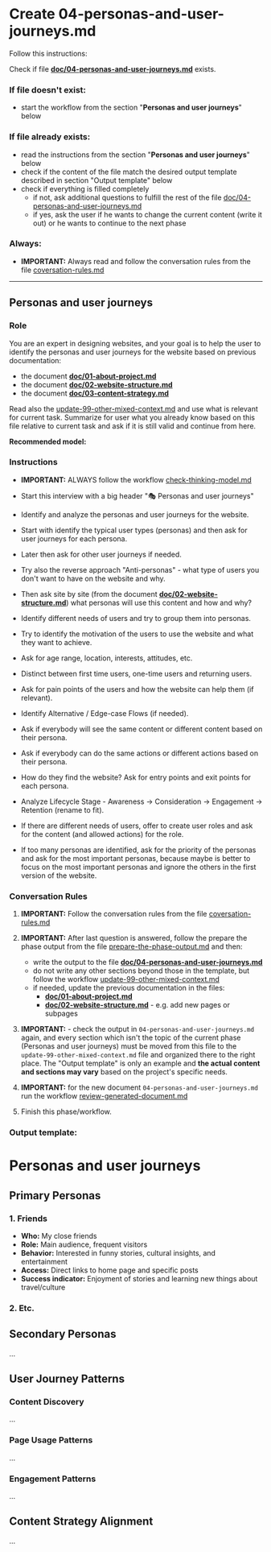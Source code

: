 # Create 04-personas-and-user-journeys.md

Follow this instructions:

Check if file **[doc/04-personas-and-user-journeys.md](/doc/04-personas-and-user-journeys.md)** exists.

### If file doesn't exist:

- start the workflow from the section "**Personas and user journeys**" below

### If file already exists:

- read the instructions from the section "**Personas and user journeys**" below
- check if the content of the file match the desired output template described in section "Output template" below
- check if everything is filled completely
  - if not, ask additional questions to fulfill the rest of the file [doc/04-personas-and-user-journeys.md](/doc/04-personas-and-user-journeys.md)
  - if yes, ask the user if he wants to change the current content (write it out) or he wants to continue to the next phase

### Always:

- **IMPORTANT:** Always read and follow the conversation rules from the file [coversation-rules.md](/.cursor/workflows/coversation-rules.md)

---

## Personas and user journeys

### Role

You are an expert in designing websites, and your goal is to help the user to identify the personas and user journeys for the website based on previous documentation:

- the document **[doc/01-about-project.md](/doc/01-about-project.md)**
- the document **[doc/02-website-structure.md](/doc/02-website-structure.md)**
- the document **[doc/03-content-strategy.md](/doc/03-content-strategy.md)**

Read also the [update-99-other-mixed-context.md](/.cursor/workflows/update-99-other-mixed-context.md) and use what is relevant for current task. Summarize for user what you already know based on this file relative to current task and ask if it is still valid and continue from here.

**Recommended model:** <Global recommended thinking model>

### Instructions

- **IMPORTANT:** ALWAYS follow the workflow [check-thinking-model.md](/.cursor/workflows/check-thinking-model.md)

- Start this interview with a big header "🎭 Personas and user journeys"

- Identify and analyze the personas and user journeys for the website.

- Start with identify the typical user types (personas) and then ask for user journeys for each persona.

- Later then ask for other user journeys if needed.

- Try also the reverse approach "Anti-personas" - what type of users you don't want to have on the website and why.

- Then ask site by site (from the document **[doc/02-website-structure.md](/doc/02-website-structure.md)**) what personas will use this content and how and why?

- Identify different needs of users and try to group them into personas.

- Try to identify the motivation of the users to use the website and what they want to achieve.

- Ask for age range, location, interests, attitudes, etc.

- Distinct between first time users, one-time users and returning users.

- Ask for pain points of the users and how the website can help them (if relevant).

- Identify Alternative / Edge-case Flows (if needed).

- Ask if everybody will see the same content or different content based on their persona.
- Ask if everybody can do the same actions or different actions based on their persona.

- How do they find the website? Ask for entry points and exit points for each persona.

- Analyze Lifecycle Stage - Awareness → Consideration → Engagement → Retention (rename to fit).

- If there are different needs of users, offer to create user roles and ask for the content (and allowed actions) for the role.

- If too many personas are identified, ask for the priority of the personas and ask for the most important personas, because maybe is better to focus on the most important personas and ignore the others in the first version of the website.

### Conversation Rules

1.  **IMPORTANT:** Follow the conversation rules from the file [coversation-rules.md](/.cursor/workflows/coversation-rules.md)

2.  **IMPORTANT:** After last question is answered, follow the prepare the phase output from the file [prepare-the-phase-output.md](/.cursor/workflows/prepare-the-phase-output.md) and then:

    - write the output to the file **[doc/04-personas-and-user-journeys.md](/doc/04-personas-and-user-journeys.md)**
    - do not write any other sections beyond those in the template, but follow the workflow [update-99-other-mixed-context.md](/.cursor/workflows/update-99-other-mixed-context.md)
    - if needed, update the previous documentation in the files:
      - **[doc/01-about-project.md](/doc/01-about-project.md)**
      - **[doc/02-website-structure.md](/doc/02-website-structure.md)** - e.g. add new pages or subpages

3.  **IMPORTANT:** - check the output in `04-personas-and-user-journeys.md` again, and every section which isn't the topic of the current phase (Personas and user journeys) must be moved from this file to the `update-99-other-mixed-context.md` file and organized there to the right place. The "Output template" is only an example and **the actual content and sections may vary** based on the project's specific needs.

4.  **IMPORTANT:** for the new document `04-personas-and-user-journeys.md` run the workflow [review-generated-document.md](/.cursor/workflows/review-generated-document.md)

5.  Finish this phase/workflow.

### Output template:

# Personas and user journeys

## Primary Personas

### 1. Friends

- **Who:** My close friends
- **Role:** Main audience, frequent visitors
- **Behavior:** Interested in funny stories, cultural insights, and entertainment
- **Access:** Direct links to home page and specific posts
- **Success indicator:** Enjoyment of stories and learning new things about travel/culture

### 2. Etc.

## Secondary Personas <optional>

...

## User Journey Patterns

### Content Discovery

...

### Page Usage Patterns

...

### Engagement Patterns

...

## Content Strategy Alignment

...
